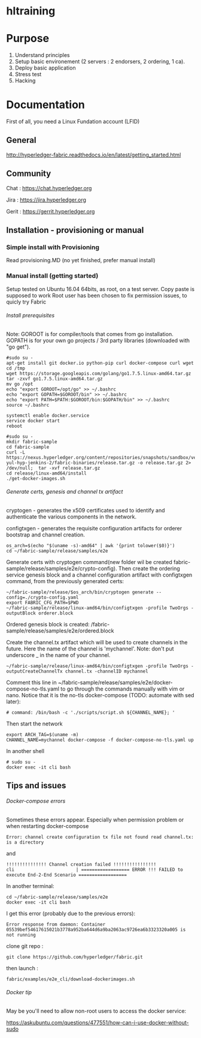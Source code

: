# hltraining

# Purpose
1. Understand principles
2. Setup basic environement (2 servers : 2 endorsers, 2 ordering, 1 ca).
3. Deploy basic application
4. Stress test
5. Hacking


# Documentation

First of all, you need a Linux Fundation account (LFID)

## General
http://hyperledger-fabric.readthedocs.io/en/latest/getting_started.html

## Community
Chat : https://chat.hyperledger.org

Jira : https://jira.hyperledger.org

Gerit : https://gerrit.hyperledger.org

## Installation - provisioning or manual

### Simple install with Provisioning

Read provisioning.MD (no yet finished, prefer manual install)

### Manual install (getting started)

Setup tested on Ubuntu 16.04 64bits, as root, on a test server. Copy paste is supposed to work
Root user has been chosen to fix permission issues, to quicly try Fabric

###### Install prerequisites

Note: GOROOT is for compiler/tools that comes from go installation. GOPATH is for your own go projects / 3rd party libraries (downloaded with "go get").

    #sudo su -
    apt-get install git docker.io python-pip curl docker-compose curl wget
    cd /tmp
    wget https://storage.googleapis.com/golang/go1.7.5.linux-amd64.tar.gz
    tar -zxvf go1.7.5.linux-amd64.tar.gz
    mv go /opt
    echo "export GOROOT=/opt/go" >> ~/.bashrc
    echo "export GOPATH=$GOROOT/bin" >> ~/.bashrc
    echo "export PATH=$PATH:$GOROOT/bin:$GOPATH/bin" >> ~/.bashrc
    source ~/.bashrc

    systemctl enable docker.service
    service docker start
    reboot

    #sudo su -
    mkdir fabric-sample
    cd fabric-sample
    curl -L https://nexus.hyperledger.org/content/repositories/snapshots/sandbox/vex-yul-hyp-jenkins-2/fabric-binaries/release.tar.gz -o release.tar.gz 2> /dev/null;  tar -xvf release.tar.gz
    cd release/linux-amd64/install
    ./get-docker-images.sh


###### Generate certs, genesis and channel tx artifact

cryptogen - generates the x509 certificates used to identify and authenticate the various components in the network.

configtxgen - generates the requisite configuration artifacts for orderer bootstrap and channel creation.

    os_arch=$(echo "$(uname -s)-amd64" | awk '{print tolower($0)}')
    cd ~/fabric-sample/release/samples/e2e


Generate certs with cryptogen command(new folder wil be created fabric-sample/release/samples/e2e/crypto-config). Then create the ordering service genesis block and a channel configuration artifact with configtxgen command, from the previously generated certs:

    ~/fabric-sample/release/$os_arch/bin/cryptogen generate --config=./crypto-config.yaml
    export FABRIC_CFG_PATH=$PWD
    ~/fabric-sample/release/linux-amd64/bin/configtxgen -profile TwoOrgs -outputBlock orderer.block

Ordered genesis block is created: /fabric-sample/release/samples/e2e/ordered.block

Create the channel.tx artifact which will be used to create channels in the future. Here the name of the channel is 'mychannel'. Note: don't put underscore _ in the name of your channel.

    ~/fabric-sample/release/linux-amd64/bin/configtxgen -profile TwoOrgs -outputCreateChannelTx channel.tx -channelID mychannel

Comment this line in ~/fabric-sample/release/samples/e2e/docker-compose-no-tls.yaml to go through the commands manually with vim or nano. Notice that it is the no-tls docker-compose (TODO: automate with sed later):

    # command: /bin/bash -c './scripts/script.sh ${CHANNEL_NAME}; '

Then start the network

    export ARCH_TAG=$(uname -m)
    CHANNEL_NAME=mychannel docker-compose -f docker-compose-no-tls.yaml up

In another shell

    # sudo su -
    docker exec -it cli bash



## Tips and issues

###### Docker-compose errors

Sometimes these errors appear. Especially when permission problem or when restarting docker-compose

    Error: channel create configuration tx file not found read channel.tx: is a directory
and

    !!!!!!!!!!!!!!! Channel creation failed !!!!!!!!!!!!!!!!
    cli                       | ================== ERROR !!! FAILED to execute End-2-End Scenario ==================

In another terminal:

    cd ~/fabric-sample/release/samples/e2e
    docker exec -it cli bash

I get this error (probably due to the previous errors):

    Error response from daemon: Container 05539bef54617615021b3778a952ba644d6a9ba2063ac9726ea6b3323320a005 is not running


clone git repo :

    git clone https://github.com/hyperledger/fabric.git

then launch :

    fabric/examples/e2e_cli/download-dockerimages.sh

###### Docker tip

May be you'll need to allow non-root users to access the docker service:

https://askubuntu.com/questions/477551/how-can-i-use-docker-without-sudo
